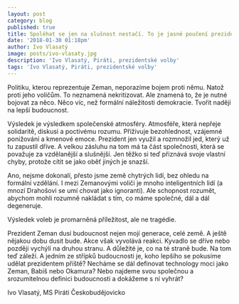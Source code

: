 ```yaml
---
layout: post
category: blog
published: true
title: Spoléhat se jen na slušnost nestačí. To je jasné poučení prezidentské volby.
date: '2018-01-30 01:18pm'
author: Ivo Vlasatý
image: posts/ivo-vlasaty.jpg
description: 'Ivo Vlasatý, Piráti, prezidentské volby'
tags: 'Ivo Vlasatý, Piráti, prezidentské volby'
---
```

Politiku, kterou reprezentuje Zeman, neporazíme bojem proti němu. Natož proti jeho voličům. To neznamená nekritizovat. Ale znamená to, že je nutné bojovat za něco. Něco víc, než formální náležitosti demokracie. Tvořit naději na lepší budoucnost.

Výsledek je výsledkem společenské atmosféry. Atmosféře, která nepřeje solidaritě, diskusi a poctivému rozumu. Přiživuje bezohlednost, vzájemné ponižování a kmenové emoce. Prezident jen využil a rozmnožil jed, který už tu zapustil dříve. A velkou zásluhu na tom má ta část společnosti, která se považuje za vzdělanější a slušnější. Jen těžko si teď přiznává svoje vlastní chyby, protože cítit se jako oběť jiných je snazší.

Ano, nejsme dokonalí, přesto jsme země chytrých lidí, bez ohledu na formální vzdělání. I mezi Zemanovými voliči je mnoho inteligentních lidí (a mnozí Drahošovi se umí chovat jako ignoranti). Ale schopnost rozumět, abychom mohli rozumně nakládat s tím, co máme společné, dál a dál degeneruje.

Výsledek voleb je promarněná příležitost, ale ne tragédie.

Prezident Zeman dusí budoucnost nejen mojí generace, celé země. A ještě nějakou dobu dusit bude. Akce však vyvolává reakci. Kyvadlo se dříve nebo později vychýlí na druhou stranu. A důležité je, co na té straně bude. Na tom teď záleží. A jedním ze střípků budoucnosti je, koho lepšího se pokusíme udělat prezidentem příště? Necháme se dál definovat technology moci jako Zeman, Babiš nebo Okamura? Nebo najdeme svou společnou a srozumitelnou definici budoucnosti a dokážeme s ní vyhrát?

Ivo Vlasatý, MS Piráti Českobudějovicko
